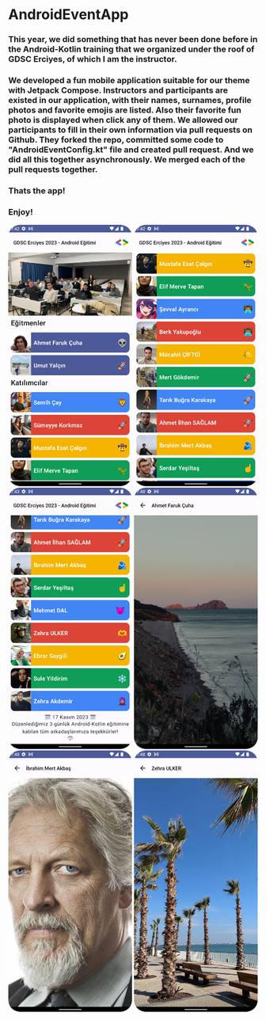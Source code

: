 # AndroidEventApp
### This year, we did something that has never been done before in the Android-Kotlin training that we organized under the roof of GDSC Erciyes, of which I am the instructor.
### We developed a fun mobile application suitable for our theme with Jetpack Compose. Instructors and participants are existed in our application, with their names, surnames, profile photos and favorite emojis are listed. Also their favorite fun photo is displayed when click any of them. We allowed our participants to fill in their own information via pull requests on Github. They forked the repo, committed some code to "AndroidEventConfig.kt" file and created pull request. And we did all this together asynchronously. We merged each of the pull requests together. 
### Thats the app!
### Enjoy!
<img src="./ss/ss1.png" alt="Image 1" width="250"/> <img src="./ss/ss2.png" alt="Image 2" width="250"/> <img src="./ss/ss3.png" alt="Image 3" width="250"/>
<img src="./ss/ss4.png" alt="Image 4" width="250"/> <img src="./ss/ss5.png" alt="Image 5" width="250"/> <img src="./ss/ss6.png" alt="Image 6" width="250"/>
